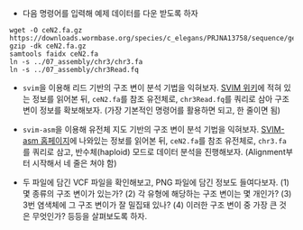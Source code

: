 - 다음 명령어를 입력해 예제 데이터를 다운 받도록 하자
```
wget -O ceN2.fa.gz https://downloads.wormbase.org/species/c_elegans/PRJNA13758/sequence/genomic/c_elegans.PRJNA13758.current.genomic.fa.gz
gzip -dk ceN2.fa.gz
samtools faidx ceN2.fa
ln -s ../07_assembly/chr3/chr3.fa
ln -s ../07_assembly/chr3Read.fq
```

- ```svim```을 이용해 리드 기반의 구조 변이 분석 기법을 익혀보자. [SVIM 위키](https://github.com/eldariont/svim/wiki)에 적혀 있는 정보를 읽어본 뒤, ```ceN2.fa```를 참조 유전체로, ```chr3Read.fq```를 쿼리로 삼아 구조 변이 정보를 확보해보자. (가장 기본적인 명령어를 활용하면 되고, 한 줄이면 됨)

- ```svim-asm```을 이용해 유전체 지도 기반의 구조 변이 분석 기법을 익혀보자. [SVIM-asm 홈페이지](https://github.com/eldariont/svim-asm)에 나와있는 정보를 읽어본 뒤, ```ceN2.fa```를 참조 유전체로, ```chr3.fa```를 쿼리로 삼고, 반수체(haploid) 모드로 데이터 분석을 진행해보자. (Alignment부터 시작해서 네 줄은 쳐야 함)

- 두 파일에 담긴 VCF 파일을 확인해보고, PNG 파일에 담긴 정보도 들여다보자. (1) 몇 종류의 구조 변이가 있는가? (2) 각 유형에 해당하는 구조 변이는 몇 개인가? (3) 3번 염색체에 그 구조 변이가 잘 밀집돼 있나? (4) 이러한 구조 변이 중 가장 큰 것은 무엇인가? 등등을 살펴보도록 하자.
